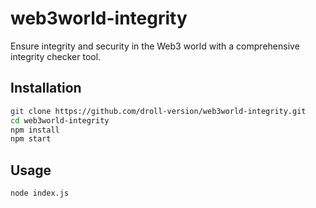 # web3world-integrity

Ensure integrity and security in the Web3 world with a comprehensive integrity checker tool.

## Installation

```bash
git clone https://github.com/droll-version/web3world-integrity.git
cd web3world-integrity
npm install
npm start
```

## Usage
```bash
node index.js
```
